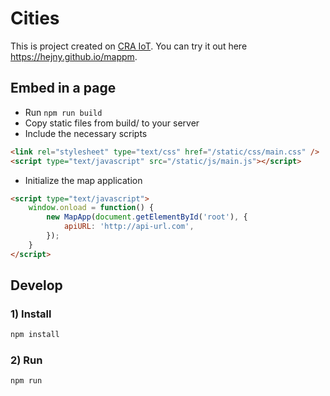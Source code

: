 # Cities

This is project created on [CRA IoT](https://www.facebook.com/events/394970157728128/).
You can try it out here https://hejny.github.io/mappm.

## Embed in a page
- Run `npm run build`
- Copy static files from build/ to your server
- Include the necessary scripts
```html
<link rel="stylesheet" type="text/css" href="/static/css/main.css" />
<script type="text/javascript" src="/static/js/main.js"></script>
```
- Initialize the map application
```html
<script type="text/javascript">
    window.onload = function() {
        new MapApp(document.getElementById('root'), {
            apiURL: 'http://api-url.com',
        });
    }
</script>
```

## Develop


### 1) Install

```bash
npm install
```

### 2) Run

```bash
npm run
```